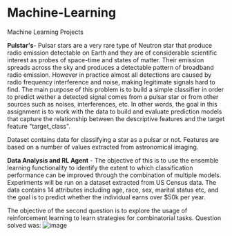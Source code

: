 # Machine-Learning
Machine Learning Projects 

**Pulstar's**- Pulsar stars are a very rare type of Neutron star that produce radio emission detectable on
Earth and they are of considerable scientific interest as probes of space-time and states of
matter. Their emission spreads across the sky and produces a detectable pattern of
broadband radio emission. However in practice almost all detections are caused by radio
frequency interference and noise, making legitimate signals hard to find.
The main purpose of this problem is to build a simple classifier in order to predict wether a
detected signal comes from a pulsar star or from other sources such as noises,
interferences, etc. In other words, the goal in this assignment is to work with the data to
build and evaluate prediction models that capture the relationship between the descriptive
features and the target feature "target_class". 

Dataset contains data for classifying a star as a pulsar or not. Features are based on
a number of values extracted from astronomical imaging. 

**Data Analysis and RL Agent** - The objective of this is to use the ensemble learning functionality to identify
the extent to which classification performance can be improved through the combination
of multiple models. Experiments will be run on a dataset extracted from US Census data.
The data contains 14 attributes including age, race, sex, marital status etc, and the goal is
to predict whether the individual earns over $50k per year.

The objective of the second question is to explore the usage of reinforcement learning to
learn strategies for combinatorial tasks. Question solved was:
![image](https://github.com/waleedwazir/Machine-Learning/assets/63110077/128c4b0d-805b-43cc-a8d7-e3e39481f9ac)


